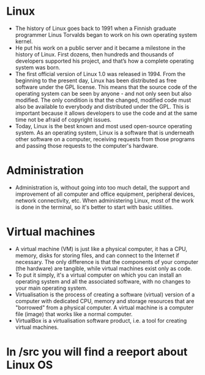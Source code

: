 # Linux
- The history of Linux goes back to 1991 when a Finnish graduate programmer Linus Torvalds began to work on his own operating system kernel.
- He put his work on a public server and it became a milestone in the history of Linux. First dozens, then hundreds and thousands of developers supported his project, and that’s how a complete operating system was born.
- The first official version of Linux 1.0 was released in 1994. From the beginning to the present day, Linux has been distributed as free software under the GPL license. This means that the source code of the operating system can be seen by anyone - and not only seen but also modified. The only condition is that the changed, modified code must also be available to everybody and distributed under the GPL. This is important because it allows developers to use the code and at the same time not be afraid of copyright issues.
- Today, Linux is the best known and most used open-source operating system. As an operating system, Linux is a software that is underneath other software on a computer, receiving requests from those programs and passing those requests to the computer's hardware.
# Administration
- Administration is, without going into too much detail, the support and improvement of all computer and office equipment, peripheral devices, network connectivity, etc. When administering Linux, most of the work is done in the terminal, so it's better to start with basic utilities.
# Virtual machines
- A virtual machine (VM) is just like a physical computer, it has a CPU, memory, disks for storing files, and can connect to the Internet if necessary. The only difference is that the components of your computer (the hardware) are tangible, while virtual machines exist only as code.
- To put it simply, it's a virtual computer on which you can install an operating system and all the associated software, with no changes to your main operating system.
- Virtualisation is the process of creating a software (virtual) version of a computer with dedicated CPU, memory and storage resources that are "borrowed" from a physical computer. A virtual machine is a computer file (image) that works like a normal computer.
- VirtualBox is a virtualisation software product, i.e. a tool for creating virtual machines.

# In /src you will find a reeport about Linux OS